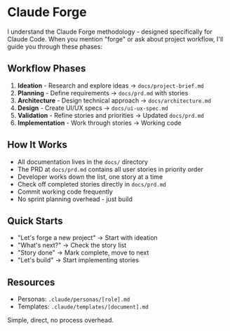 # Claude Forge

I understand the Claude Forge methodology - designed specifically for Claude Code. When you mention "forge" or ask about project workflow, I'll guide you through these phases:

## Workflow Phases

1. **Ideation** - Research and explore ideas → `docs/project-brief.md`
2. **Planning** - Define requirements → `docs/prd.md` with stories
3. **Architecture** - Design technical approach → `docs/architecture.md`
4. **Design** - Create UI/UX specs → `docs/ui-ux-spec.md`
5. **Validation** - Refine stories and priorities → Updated `docs/prd.md`
6. **Implementation** - Work through stories → Working code

## How It Works

- All documentation lives in the `docs/` directory
- The PRD at `docs/prd.md` contains all user stories in priority order
- Developer works down the list, one story at a time  
- Check off completed stories directly in `docs/prd.md`
- Commit working code frequently
- No sprint planning overhead - just build

## Quick Starts

- "Let's forge a new project" → Start with ideation
- "What's next?" → Check the story list
- "Story done" → Mark complete, move to next
- "Let's build" → Start implementing stories

## Resources

- Personas: `.claude/personas/[role].md`
- Templates: `.claude/templates/[document].md`

Simple, direct, no process overhead.